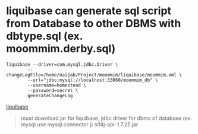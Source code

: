 # liquibase can generate sql script from Database to other DBMS with dbtype.sql (ex. moommim.derby.sql) 

```
liquibase --driver=com.mysql.jdbc.Driver \
        --changeLogFile=/home/naijab/Project/moommim/liquibase/moommim.xml \
        --url="jdbc:mysql://localhost:33060/moommim_db" \
        --username=homestead \
        --password=secret \
        generateChangeLog
```

[liquibase](https://www.liquibase.org/)

> must download jar for liquibase,
> jdbc driver for dbms of database (ex. mysql use mysql connector j)
> slf4j-api-1.7.25.jar 

